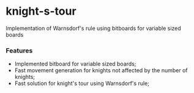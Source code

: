 # knight-s-tour
Implementation of Warnsdorf's rule using bitboards for variable sized boards

### Features

- Implemented bitboard for variable sized boards;
- Fast movement generation for knights not affected by the number of knights;
- Fast solution for knight's tour using Warnsdorf's rule;

